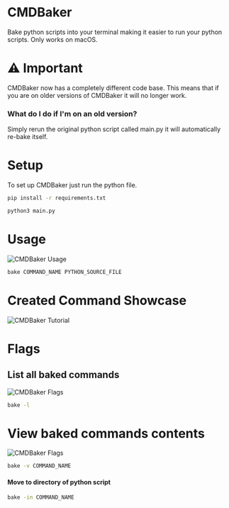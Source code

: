 # CMDBaker
Bake python scripts into your terminal making it easier to run your python scripts.
Only works on macOS.

# ⚠️ Important
CMDBaker now has a completely different code base. This means that if you are on older versions of CMDBaker it will no longer work.

### What do I do if I'm on an old version?
Simply rerun the original python script called main.py it will automatically re-bake itself.

# Setup
To set up CMDBaker just run the python file.
```zsh
pip install -r requirements.txt

python3 main.py
```

# Usage
![CMDBaker Usage](https://imgur.com/fck4GiU.gif)

```zsh
bake COMMAND_NAME PYTHON_SOURCE_FILE
```

# Created Command Showcase
![CMDBaker Tutorial](https://imgur.com/T57lKb8.gif)

# Flags
## List all baked commands
![CMDBaker Flags](https://imgur.com/B5xG78j.gif)

```zsh
bake -l
```

# View baked commands contents

![CMDBaker Flags](https://imgur.com/mvNlXKu.gif)

```zsh
bake -v COMMAND_NAME
```

#### Move to directory of python script
```zsh
bake -in COMMAND_NAME
```
